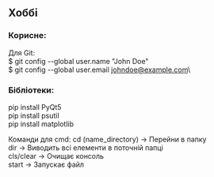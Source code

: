 ## Хоббі

### Корисне:
Для Git:\
$ git config --global user.name "John Doe"\
$ git config --global user.email johndoe@example.com\


### Бібліотеки:
pip install PyQt5 \
pip install psutil \
pip install matplotlib



Команди для cmd:
cd (name_directory) -> Перейни в папку \
dir -> Виводить всі елементи в поточній папці \
cls/clear -> Очищає консоль \
start -> Запускає файл 


